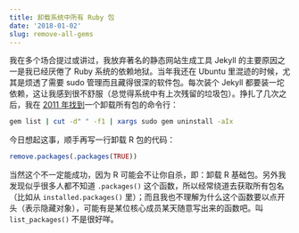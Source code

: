 ```yaml
---
title: 卸载系统中所有 Ruby 包
date: '2018-01-02'
slug: remove-all-gems
---
```


我在多个场合提过或讲过，我放弃著名的静态网站生成工具 Jekyll 的主要原因之一是我已经厌倦了 Ruby 系统的依赖地狱。当年我还在 Ubuntu 里混迹的时候，尤其是烦透了需要 sudo 管理而且藏得很深的软件包。每次装个 Jekyll 都要装一坨依赖，这让我感到很不舒服（总觉得系统中有上次残留的垃圾包）。挣扎了几次之后，我在 [2011 年找到](https://github.com/yihui/ideas/issues/21)一个卸载所有包的命令行：

```bash
gem list | cut -d" " -f1 | xargs sudo gem uninstall -aIx
```

今日想起这事，顺手再写一行卸载 R 包的代码：

```r
remove.packages(.packages(TRUE))
```

当然这个不一定能成功，因为 R 可能会不让你自杀，即：卸载 R 基础包。另外我发现似乎很多人都不知道 `.packages()` 这个函数，所以经常绕道去获取所有包名（比如从 `installed.packages()` 里）；而且我也不理解为什么这个函数要以点开头（表示隐藏对象），可能有是某位核心成员某天随意写出来的函数吧。叫 `list_packages()` 不是很好咩。
